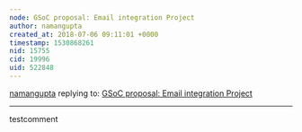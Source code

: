 ```yaml
---
node: GSoC proposal: Email integration Project
author: namangupta
created_at: 2018-07-06 09:11:01 +0000
timestamp: 1530868261
nid: 15755
cid: 19996
uid: 522848
---
```




[namangupta](../profile/namangupta) replying to: [GSoC proposal: Email integration Project](../notes/namangupta/02-17-2018/gsoc-proposal)

----
testcomment
